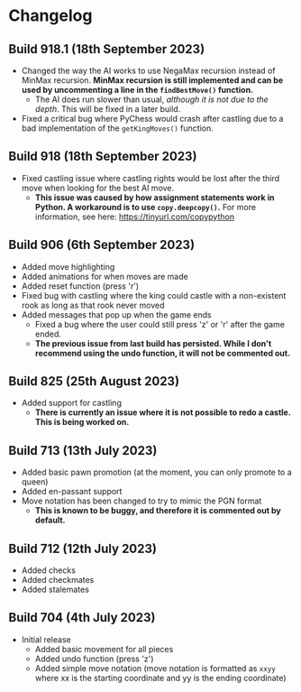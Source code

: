 # Changelog

## Build 918.1 (18th September 2023)
- Changed the way the AI works to use NegaMax recursion instead of MinMax recursion. **MinMax recursion is still implemented and can be used by uncommenting a line in the `findBestMove()` function.**
  - The AI does run slower than usual, _although it is not due to the depth_. This will be fixed in a later build.
- Fixed a critical bug where PyChess would crash after castling due to a bad implementation of the `getKingMoves()` function.

## Build 918 (18th September 2023)
- Fixed castling issue where castling rights would be lost after the third move when looking for the best AI move.
  - **This issue was caused by how assignment statements work in Python. A workaround is to use `copy.deepcopy()`.** For more information, see here: https://tinyurl.com/copypython

## Build 906 (6th September 2023)
- Added move highlighting
- Added animations for when moves are made
- Added reset function (press 'r')
- Fixed bug with castling where the king could castle with a non-existent rook as long as that rook never moved
- Added messages that pop up when the game ends
  - Fixed a bug where the user could still press 'z' or 'r' after the game ended.
  - **The previous issue from last build has persisted. While I don't recommend using the undo function, it will not be commented out.**

## Build 825 (25th August 2023)
- Added support for castling
  - **There is currently an issue where it is not possible to redo a castle. This is being worked on.**

## Build 713 (13th July 2023)
- Added basic pawn promotion (at the moment, you can only promote to a queen)
- Added en-passant support
- Move notation has been changed to try to mimic the PGN format
  - **This is known to be buggy, and therefore it is commented out by default.**

## Build 712 (12th July 2023)
- Added checks
- Added checkmates
- Added stalemates

## Build 704 (4th July 2023)
- Initial release
  - Added basic movement for all pieces
  - Added undo function (press 'z')
  - Added simple move notation (move notation is formatted as `xxyy` where xx is the starting coordinate and yy is the ending coordinate)
